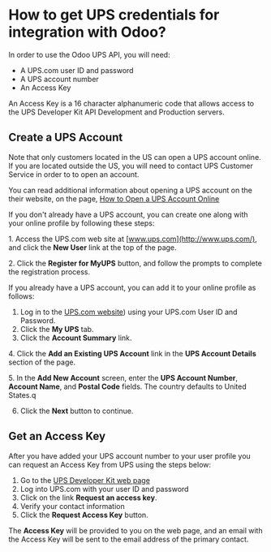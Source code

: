 # How to get UPS credentials for integration with Odoo?

In order to use the Odoo UPS API, you will need:

- A UPS.com user ID and password
- A UPS account number
- An Access Key

An Access Key is a 16 character alphanumeric code that allows access to
the UPS Developer Kit API Development and Production servers.

## Create a UPS Account

Note that only customers located in the US can open a UPS account
online. If you are located outside the US, you will need to contact UPS
Customer Service in order to to open an account.

You can read additional information about opening a UPS account on the
their website, on the page, [How to Open a UPS Account
Online](https://www.ups.com/content/us/en/resources/sri/openaccountonline.html?srch_pos=2&srch_phr=open+ups+account)

If you don't already have a UPS account, you can create one along with
your online profile by following these steps:

1\. Access the UPS.com web site at [www.ups.com](http://www.ups.com/),
and click the **New User** link at the top of the page.

2\. Click the **Register for MyUPS** button, and follow the prompts to
complete the registration process.

If you already have a UPS account, you can add it to your online profile
as follows:

1.  Log in to the [UPS.com website](http://www.ups.com/)) using your
    UPS.com User ID and Password.
2.  Click the **My UPS** tab.
3.  Click the **Account Summary** link.

4\. Click the **Add an Existing UPS Account** link in the **UPS Account
Details** section of the page.

5\. In the **Add New Account** screen, enter the **UPS Account Number**,
**Account Name**, and **Postal Code** fields. The country defaults to
United States.q

6.  Click the **Next** button to continue.

## Get an Access Key

After you have added your UPS account number to your user profile you
can request an Access Key from UPS using the steps below:

1.  Go to the [UPS Developer Kit web
    page](https://www.ups.com/upsdeveloperkit?loc=en_US)
2.  Log into UPS.com with your user ID and password
3.  Click on the link **Request an access key**.
4.  Verify your contact information
5.  Click the **Request Access Key** button.

The **Access Key** will be provided to you on the web page, and an email
with the Access Key will be sent to the email address of the primary
contact.
